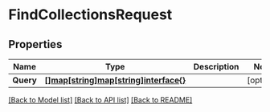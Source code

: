 # FindCollectionsRequest

## Properties

Name | Type | Description | Notes
------------ | ------------- | ------------- | -------------
**Query** | [**[]map[string]map[string]interface{}**](map.md) |  | [optional] 

[[Back to Model list]](../README.md#documentation-for-models) [[Back to API list]](../README.md#documentation-for-api-endpoints) [[Back to README]](../README.md)


